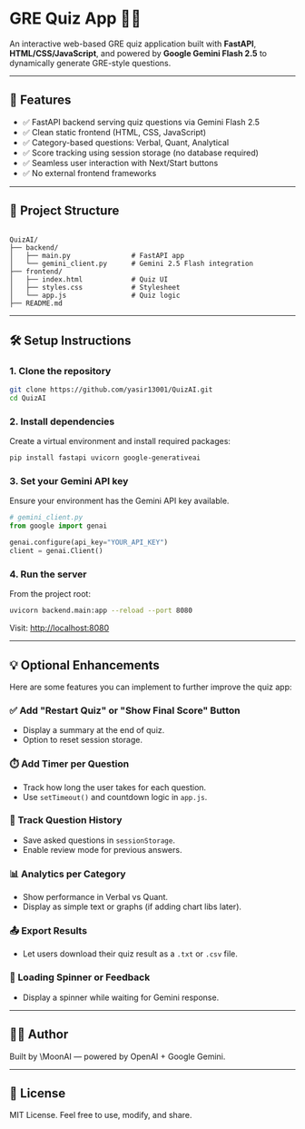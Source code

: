 # GRE Quiz App 🧠✨

An interactive web-based GRE quiz application built with **FastAPI**, **HTML/CSS/JavaScript**, and powered by **Google Gemini Flash 2.5** to dynamically generate GRE-style questions.

---

## 🚀 Features

- ✅ FastAPI backend serving quiz questions via Gemini Flash 2.5
- ✅ Clean static frontend (HTML, CSS, JavaScript)
- ✅ Category-based questions: Verbal, Quant, Analytical
- ✅ Score tracking using session storage (no database required)
- ✅ Seamless user interaction with Next/Start buttons
- ✅ No external frontend frameworks

---

## 📁 Project Structure

```

QuizAI/
├── backend/
│   ├── main.py               # FastAPI app
│   └── gemini_client.py      # Gemini 2.5 Flash integration
├── frontend/
│   ├── index.html            # Quiz UI
│   ├── styles.css            # Stylesheet
│   └── app.js                # Quiz logic
├── README.md

````

---

## 🛠️ Setup Instructions

### 1. Clone the repository

```bash
git clone https://github.com/yasir13001/QuizAI.git
cd QuizAI
````

### 2. Install dependencies

Create a virtual environment and install required packages:

```bash
pip install fastapi uvicorn google-generativeai
```

### 3. Set your Gemini API key

Ensure your environment has the Gemini API key available.

```python
# gemini_client.py
from google import genai

genai.configure(api_key="YOUR_API_KEY")
client = genai.Client()
```

### 4. Run the server

From the project root:

```bash
uvicorn backend.main:app --reload --port 8080
```

Visit: [http://localhost:8080](http://localhost:8080)

---

## 💡 Optional Enhancements

Here are some features you can implement to further improve the quiz app:

### ✅ Add "Restart Quiz" or "Show Final Score" Button

* Display a summary at the end of quiz.
* Option to reset session storage.

### ⏱️ Add Timer per Question

* Track how long the user takes for each question.
* Use `setTimeout()` and countdown logic in `app.js`.

### 📜 Track Question History

* Save asked questions in `sessionStorage`.
* Enable review mode for previous answers.

### 📊 Analytics per Category

* Show performance in Verbal vs Quant.
* Display as simple text or graphs (if adding chart libs later).

### 📤 Export Results

* Let users download their quiz result as a `.txt` or `.csv` file.

### 🔄 Loading Spinner or Feedback

* Display a spinner while waiting for Gemini response.

---

## 🧑‍💻 Author

Built by \MoonAI — powered by OpenAI + Google Gemini.

---

## 📄 License

MIT License. Feel free to use, modify, and share.
